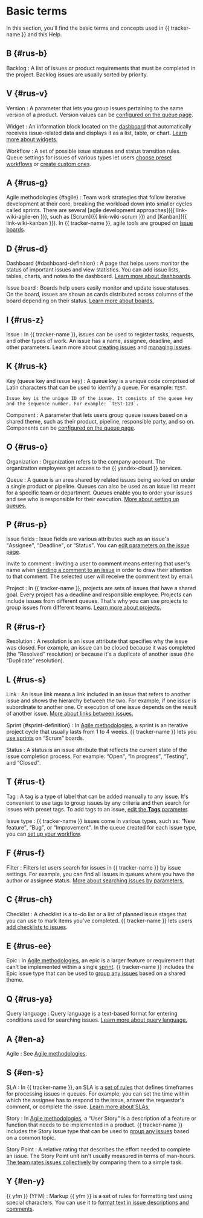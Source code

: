 # Basic terms

In this section, you'll find the basic terms and concepts used in {{ tracker-name }} and this Help.

## B {#rus-b}

Backlog
:   A list of issues or product requirements that must be completed in the project. Backlog issues are usually sorted by priority.

## V {#rus-v}

Version
:   A parameter that lets you group issues pertaining to the same version of a product. Version values can be [configured on the queue page](manager/versions.md).

Widget
:   An information block located on the [dashboard](#dashboard-definition) that automatically receives issue-related data and displays it as a list, table, or chart. [Learn more about widgets.](user/widgets.md)

Workflow
:   A set of possible issue statuses and status transition rules. Queue settings for issues of various types let users [choose preset workflows](manager/add-ticket-type.md) or [create custom ones](manager/add-workflow.md).

## A {#rus-g}

Agile methodologies {#agile}
:   Team work strategies that follow iterative development at their core, breaking the workload down into smaller cycles called sprints. There are several [agile development approaches]({{ link-wiki-agile-en }}), such as [Scrum]({{ link-wiki-scrum }}) and [Kanban]({{ link-wiki-kanban }}). In {{ tracker-name }}, agile tools are grouped on [issue boards](manager/agile.md).

## D {#rus-d}

Dashboard {#dashboard-definition}
:   A page that helps users monitor the status of important issues and view statistics. You can add issue lists, tables, charts, and notes to the dashboard. [Learn more about dashboards](user/dashboard.md).

Issue board
:   Boards help users easily monitor and update issue statuses. On the board, issues are shown as cards distributed across columns of the board depending on their status. [Learn more about boards.](user/agile.md)

## I {#rus-z}

Issue
:   In {{ tracker-name }}, issues can be used to register tasks, requests, and other types of work. An issue has a name, assignee, deadline, and other parameters. Learn more about [creating issues](user/create-ticket.md) and [managing issues](user/ticket-in-progress.md).

## K {#rus-k}

Key (queue key and issue key)
:   A queue key is a unique code comprised of Latin characters that can be used to identify a queue. For example: `TEST`.

    Issue key is the unique ID of the issue. It consists of the queue key and the sequence number. For example: `TEST-123`.

Component
:   A parameter that lets users group queue issues based on a shared theme, such as their product, pipeline, responsible party, and so on. Components can be [configured on the queue page](manager/components.md).

## O {#rus-o}


Organization
:   Organization refers to the company account. The organization employees get access to the {{ yandex-cloud }} services.


Queue
:   A queue is an area shared by related issues being worked on under a single product or pipeline. Queues can also be used as an issue list meant for a specific team or department. Queues enable you to order your issues and see who is responsible for their execution. [More about setting up queues.](queue-intro.md)

## P {#rus-p}

Issue fields
:   Issue fields are various attributes such as an issue's <q>Assignee</q>, <q>Deadline</q>, or <q>Status</q>. You can [edit parameters on the issue page](user/edit-ticket.md#edit-fields).

Invite to comment
:   Inviting a user to comment means entering that user's name when [sending a comment to an issue](user/comments.md#call-comment) in order to draw their attention to that comment. The selected user will receive the comment text by email.

Project
:   In {{ tracker-name }}, projects are sets of issues that have a shared goal. Every project has a deadline and responsible employee. Projects can include issues from different queues. That's why you can use projects to group issues from different teams. [Learn more about projects.](manager/project-new.md)

## R {#rus-r}

Resolution
:   A resolution is an issue attribute that specifies why the issue was closed. For example, an issue can be closed because it was completed (the <q>Resolved</q> resolution) or because it's a duplicate of another issue (the <q>Duplicate</q> resolution).

## L {#rus-s}

Link
:   An issue link means a link included in an issue that refers to another issue and shows the hierarchy between the two. For example, if one issue is subordinate to another one. Or execution of one issue depends on the result of another issue. [More about links between issues.](user/links.md)

Sprint {#sprint-definition}
:   In [Agile methodologies](#agile), a sprint is an iterative project cycle that usually lasts from 1 to 4 weeks. {{ tracker-name }} lets you [use sprints](manager/create-agile-sprint.md) on <q>Scrum</q> boards.

Status
:   A status is an issue attribute that reflects the current state of the issue completion process. For example: <q>Open</q>, <q>In progress</q>, <q>Testing</q>, and <q>Closed</q>.

## T {#rus-t}

Tag
:   A tag is a type of label that can be added manually to any issue. It's convenient to use tags to group issues by any criteria and then search for issues with preset tags. To add tags to an issue, [edit the **Tags** parameter](user/edit-ticket.md#edit-fields).

Issue type
:   {{ tracker-name }} issues come in various types, such as: <q>New feature</q>, <q>Bug</q>, or <q>Improvement</q>. In the queue created for each issue type, you can [set up your workflow](manager/add-ticket-type.md).

## F {#rus-f}

Filter
:   Filters let users search for issues in {{ tracker-name }} by issue settings. For example, you can find all issues in queues where you have the author or assignee status. [More about searching issues by parameters.](user/create-filter.md)

## C {#rus-ch}

Checklist
:   A checklist is a to-do list or a list of planned issue stages that you can use to mark items you've completed. {{ tracker-name }} lets users [add checklists to issues](user/checklist.md).

## E {#rus-ee}

Epic
:   In [Agile methodologies](#agile), an epic is a larger feature or requirement that can't be implemented within a single [sprint](#sprint-definition). {{ tracker-name }} includes the Epic issue type that can be used to [group any issues](user/links.md) based on a shared theme.

## Q {#rus-ya}

Query language
:   Query language is a text-based format for entering conditions used for searching issues. [Learn more about query language.](user/query-filter.md)

## A {#en-a}

Agile
:   See [Agile methodologies](#agile).

## S {#en-s}

SLA
:   In {{ tracker-name }}, an SLA is a [set of rules](manager/sla.md) that defines timeframes for processing issues in queues. For example, you can set the time within which the assignee has to respond to the issue, answer the requestor's comment, or complete the issue. [Learn more about SLAs.](sla-head.md)

Story
:   In [Agile methodologies](#agile), a <q>User Story</q> is a description of a feature or function that needs to be implemented in a product. {{ tracker-name }} includes the Story issue type that can be used to [group any issues](user/links.md) based on a common topic.

Story Point
:   A relative rating that describes the effort needed to complete an issue. The Story Point unit isn't usually measured in terms of man-hours. [The team rates issues collectively](manager/planning-poker.md) by comparing them to a simple task.

## Y {#en-y}

{{ yfm }} (YFM)
:   Markup {{ yfm }} is a set of rules for formatting text using special characters. You can use it to [format text in issue descriptions and comments](user/markup.md).
